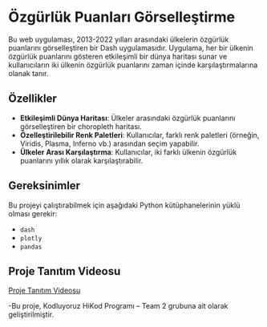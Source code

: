    # Özgürlük Puanları Görselleştirme

Bu web uygulaması, 2013-2022 yılları arasındaki ülkelerin özgürlük puanlarını görselleştiren bir Dash uygulamasıdır. Uygulama, her bir ülkenin özgürlük puanlarını gösteren etkileşimli bir dünya haritası sunar ve kullanıcıların iki ülkenin özgürlük puanlarını zaman içinde karşılaştırmalarına olanak tanır.

## Özellikler
- **Etkileşimli Dünya Haritası**: Ülkeler arasındaki özgürlük puanlarını görselleştiren bir choropleth haritası.
- **Özelleştirilebilir Renk Paletleri**: Kullanıcılar, farklı renk paletleri (örneğin, Viridis, Plasma, Inferno vb.) arasından seçim yapabilir.
- **Ülkeler Arası Karşılaştırma**: Kullanıcılar, iki farklı ülkenin özgürlük puanlarını yıllık olarak karşılaştırabilir.

## Gereksinimler
Bu projeyi çalıştırabilmek için aşağıdaki Python kütüphanelerinin yüklü olması gerekir:

- `dash`
- `plotly`
- `pandas`

## Proje Tanıtım Videosu
[Proje Tanıtım Videosu](https://drive.google.com/file/d/1S1v-pJwqx7-FaIWbkw9denXmRNnPKE-T/view)



-Bu proje, Kodluyoruz HiKod Programı – Team 2 grubuna ait olarak geliştirilmiştir.
